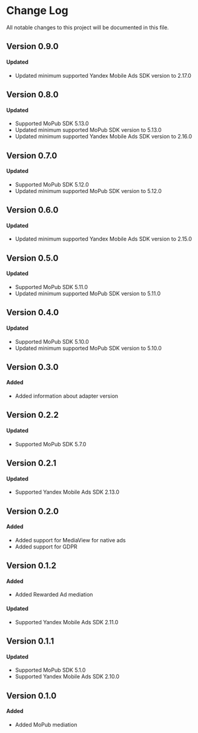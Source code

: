 # Change Log
All notable changes to this project will be documented in this file.

## Version 0.9.0

#### Updated
* Updated minimum supported Yandex Mobile Ads SDK version to 2.17.0

## Version 0.8.0

#### Updated
* Supported MoPub SDK 5.13.0
* Updated minimum supported MoPub SDK version to 5.13.0
* Updated minimum supported Yandex Mobile Ads SDK version to 2.16.0

## Version 0.7.0

#### Updated
* Supported MoPub SDK 5.12.0
* Updated minimum supported MoPub SDK version to 5.12.0

## Version 0.6.0

#### Updated
* Updated minimum supported Yandex Mobile Ads SDK version to 2.15.0

## Version 0.5.0

#### Updated
* Supported MoPub SDK 5.11.0
* Updated minimum supported MoPub SDK version to 5.11.0

## Version 0.4.0

#### Updated
* Supported MoPub SDK 5.10.0
* Updated minimum supported MoPub SDK version to 5.10.0

## Version 0.3.0

#### Added
* Added information about adapter version

## Version 0.2.2

#### Updated
* Supported MoPub SDK 5.7.0

## Version 0.2.1

#### Updated
* Supported Yandex Mobile Ads SDK 2.13.0

## Version 0.2.0

#### Added
* Added support for MediaView for native ads
* Added support for GDPR

## Version 0.1.2

#### Added
* Added Rewarded Ad mediation

#### Updated
* Supported Yandex Mobile Ads SDK 2.11.0

## Version 0.1.1

#### Updated
* Supported MoPub SDK 5.1.0
* Supported Yandex Mobile Ads SDK 2.10.0

## Version 0.1.0

#### Added
* Added MoPub mediation